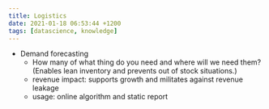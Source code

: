 ```yaml
---
title: Logistics
date: 2021-01-18 06:53:44 +1200
tags: [datascience, knowledge]
---
```



* Demand forecasting
    * How many of what thing do you need and where will we need them? (Enables lean inventory and prevents out of stock situations.)
    * revenue impact: supports growth and militates against revenue leakage
    * usage: online algorithm and static report

